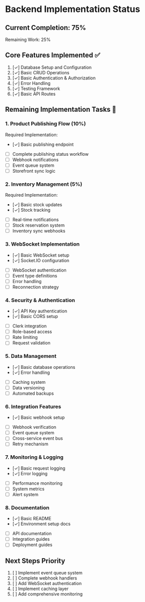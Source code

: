 # Backend Implementation Status

## Current Completion: 75%
Remaining Work: 25%

## Core Features Implemented ✅
1. [✓] Database Setup and Configuration
2. [✓] Basic CRUD Operations
3. [✓] Basic Authentication & Authorization
4. [✓] Error Handling
5. [✓] Testing Framework
6. [✓] Basic API Routes

## Remaining Implementation Tasks 🚧

### 1. Product Publishing Flow (10%)
Required Implementation:
- [✓] Basic publishing endpoint
- [ ] Complete publishing status workflow
- [ ] Webhook notifications
- [ ] Event queue system
- [ ] Storefront sync logic

### 2. Inventory Management (5%)
Required Implementation:
- [✓] Basic stock updates
- [✓] Stock tracking
- [ ] Real-time notifications
- [ ] Stock reservation system
- [ ] Inventory sync webhooks

### 3. WebSocket Implementation
- [✓] Basic WebSocket setup
- [✓] Socket.IO configuration
- [ ] WebSocket authentication
- [ ] Event type definitions
- [ ] Error handling
- [ ] Reconnection strategy

### 4. Security & Authentication
- [✓] API Key authentication
- [✓] Basic CORS setup
- [ ] Clerk integration
- [ ] Role-based access
- [ ] Rate limiting
- [ ] Request validation

### 5. Data Management
- [✓] Basic database operations
- [✓] Error handling
- [ ] Caching system
- [ ] Data versioning
- [ ] Automated backups

### 6. Integration Features
- [✓] Basic webhook setup
- [ ] Webhook verification
- [ ] Event queue system
- [ ] Cross-service event bus
- [ ] Retry mechanism

### 7. Monitoring & Logging
- [✓] Basic request logging
- [✓] Error logging
- [ ] Performance monitoring
- [ ] System metrics
- [ ] Alert system

### 8. Documentation
- [✓] Basic README
- [✓] Environment setup docs
- [ ] API documentation
- [ ] Integration guides
- [ ] Deployment guides

## Next Steps Priority
1. [ ] Implement event queue system
2. [ ] Complete webhook handlers
3. [ ] Add WebSocket authentication
4. [ ] Implement caching layer
5. [ ] Add comprehensive monitoring
